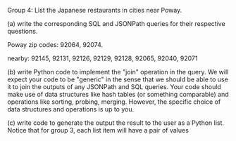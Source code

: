 Group 4: List the Japanese restaurants in cities near Poway.

(a) write the corresponding SQL and JSONPath queries for their respective questions.

Poway zip codes: 92064, 92074.

nearby: 92145, 92131, 92126, 92129, 92128, 92065, 92040, 92071


(b) write Python code to implement the "join" operation in the query. We will expect your code to be "generic" in the sense that we should be able to use it to join the outputs of any JSONPath and SQL queries. Your code should make use of data structures like hash tables (or something comparable) and operations like sorting, probing, merging. However, the specific choice of data structures and operations is up to you.

(c) write code to generate the output the result to the user as a Python list. Notice that for group 3, each list item will have a pair of values

